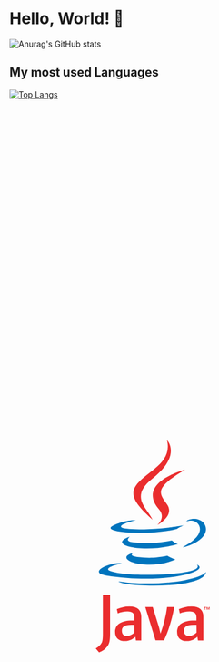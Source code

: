 # Hello, World! 👋

![Anurag's GitHub stats](https://github-readme-stats.vercel.app/api?username=TheConsoleLog&count_private=true&theme=cobalt&show_icons=true)
<!--
themes: toykionight, dark, cobalt, synthwave
-->
## My most used Languages
[![Top Langs](https://github-readme-stats.vercel.app/api/top-langs/?username=TheConsoleLog&langs_count=8&theme=cobalt&count_private=true)](https://github.com/anuraghazra/github-readme-stats)

<?xml version="1.0" encoding="utf-8"?>
<!-- Generator: Adobe Illustrator 19.0.0, SVG Export Plug-In . SVG Version: 6.00 Build 0)  -->
<svg version="1.1" id="Layer_1" xmlns="http://www.w3.org/2000/svg" xmlns:xlink="http://www.w3.org/1999/xlink" x="0px" y="0px"
	 viewBox="0 0 500 500" style="enable-background:new 0 0 500 500;" xml:space="preserve">
<style type="text/css">
	.st0{fill:#1F72B5;}
	.st1{fill:#51A3DC;}
	.st2{fill:#EBEBEB;}
	.st3{fill:#CECECE;}
</style>
<g id="XMLID_1_">
	<polygon id="XMLID_11_" class="st0" points="145.7,401.1 122.5,140.7 377.5,140.7 354.3,401 249.8,430 	"/>
	<polygon id="XMLID_10_" class="st1" points="250,407.9 334.4,384.5 354.3,162 250,162 	"/>
	<polygon id="XMLID_35_" class="st2" points="167.1,222.1 164,192 336,192 334,226.9 261.3,259 331,259 323.5,358 253.2,376.9 
		180.3,359.2 175.8,309 208,309 209.8,335.5 252,343.4 291,331.4 292.8,289 173,289 170.8,257.5 250,222.8 	"/>
	<g id="XMLID_2_">
		<polygon id="XMLID_39_" class="st3" points="170.8,257.5 173,289 250,289 250,222.8 		"/>
		<polygon id="XMLID_40_" class="st3" points="209.8,335.5 208,309 175.8,309 180.3,359.2 250,376.1 250,343 		"/>
		<polygon id="XMLID_41_" class="st3" points="164,192 167.1,222.1 250,222.8 250,192 		"/>
	</g>
	<g id="XMLID_36_">
		<polygon id="XMLID_34_" points="274,82 274,70 226,70 226,98 259,98 259,107 225,107 225,118 273,118 273,89 239,89 239,82 		"/>
		<polygon id="XMLID_38_" points="187,98.3 187,107 221,107 221,118 173,118 173,89.3 173,70 220,70 220,82 187,82 		"/>
		<polygon id="XMLID_37_" points="327,82 327,70 279,70 279,98 312,98 312,107 278,107 278,118 326,118 326,89 292,89 292,82 		"/>
	</g>
</g>
</svg>
<?xml version="1.0" encoding="utf-8"?>
<!-- Generator: Adobe Illustrator 19.0.0, SVG Export Plug-In . SVG Version: 6.00 Build 0)  -->
<svg version="1.1" id="Layer_1" xmlns="http://www.w3.org/2000/svg" xmlns:xlink="http://www.w3.org/1999/xlink" x="0px" y="0px"
	 viewBox="0 0 500 500" style="enable-background:new 0 0 500 500;" xml:space="preserve">
<style type="text/css">
	.st0{fill:#0074BD;}
	.st1{fill:#EA2D2E;}
</style>
<g id="XMLID_1_">
	<path id="XMLID_16_" class="st0" d="M216.3,261.3c0,0-9.7,5.6,6.9,7.5c20.1,2.3,30.4,2,52.5-2.2c0,0,5.8,3.7,14,6.8
		C240,294.7,177.3,272.2,216.3,261.3L216.3,261.3z"/>
	<path id="XMLID_15_" class="st0" d="M210.2,233.5c0,0-10.9,8.1,5.7,9.8c21.5,2.2,38.4,2.4,67.8-3.3c0,0,4.1,4.1,10.4,6.4
		C234.2,263.9,167.3,247.7,210.2,233.5L210.2,233.5z"/>
	<path id="XMLID_14_" class="st1" d="M261.4,186.3c12.2,14.1-3.2,26.8-3.2,26.8s31.1-16,16.8-36.1c-13.3-18.7-23.6-28,31.8-60.1
		C306.8,116.8,219.9,138.5,261.4,186.3L261.4,186.3z"/>
	<path id="XMLID_13_" class="st0" d="M327.1,281.8c0,0,7.2,5.9-7.9,10.5c-28.7,8.7-119.4,11.3-144.5,0.3c-9-3.9,7.9-9.4,13.3-10.6
		c5.6-1.2,8.7-1,8.7-1c-10.1-7.1-65.1,13.9-27.9,20C270,317.5,353.4,293.7,327.1,281.8L327.1,281.8z"/>
	<path id="XMLID_12_" class="st0" d="M221,204.7c0,0-46.1,11-16.3,14.9c12.6,1.7,37.6,1.3,61-0.7c19.1-1.6,38.3-5,38.3-5
		s-6.7,2.9-11.6,6.2c-46.8,12.3-137.3,6.6-111.3-6C203.1,203.5,221,204.7,221,204.7L221,204.7z"/>
	<path id="XMLID_11_" class="st0" d="M303.7,250.9c47.6-24.7,25.6-48.5,10.2-45.3c-3.8,0.8-5.4,1.5-5.4,1.5s1.4-2.2,4.1-3.1
		c30.4-10.7,53.8,31.5-9.8,48.2C302.8,252.2,303.5,251.5,303.7,250.9L303.7,250.9z"/>
	<path id="XMLID_10_" class="st1" d="M275,65c0,0,26.4,26.4-25,66.9c-41.2,32.5-9.4,51.1,0,72.3c-24.1-21.7-41.7-40.8-29.9-58.6
		C237.5,119.6,285.6,106.9,275,65L275,65z"/>
	<path id="XMLID_9_" class="st0" d="M225.6,318c45.7,2.9,115.9-1.6,117.6-23.3c0,0-3.2,8.2-37.8,14.7c-39,7.3-87.1,6.5-115.7,1.8
		C189.8,311.2,195.6,316.1,225.6,318L225.6,318z"/>
	<path class="st1" d="M341.1,356.8h-1.4V356h3.7v0.8h-1.4v3.9h-1L341.1,356.8L341.1,356.8L341.1,356.8z M348.6,357L348.6,357
		l-1.4,3.7h-0.6l-1.4-3.7h0v3.7h-0.9V356h1.3l1.3,3.3l1.3-3.3h1.3v4.7h-0.9L348.6,357L348.6,357z"/>
	<path class="st1" d="M218.2,400.6c-4.3,3.7-8.9,5.8-13,5.8c-5.8,0-9-3.5-9-9.1c0-6.1,3.4-10.5,16.9-10.5h5V400.6L218.2,400.6
		L218.2,400.6z M230.1,414v-41.5c0-10.6-6.1-17.6-20.6-17.6c-8.5,0-16,2.1-22.1,4.8l1.7,7.4c4.8-1.8,11-3.4,17-3.4
		c8.4,0,12,3.4,12,10.4v5.3H214c-20.4,0-29.6,7.9-29.6,19.8c0,10.3,6.1,16.1,17.5,16.1c7.3,0,12.8-3,18-7.5l0.9,6.3H230.1L230.1,414
		z"/>
	<path id="XMLID_4_" class="st1" d="M269.8,414h-14.8l-17.9-58.1h13l11.1,35.7l2.5,10.7c5.6-15.5,9.6-31.3,11.5-46.4h12.6
		C284.3,375.1,278.3,396.1,269.8,414L269.8,414z"/>
	<path class="st1" d="M326.7,400.6c-4.3,3.7-8.9,5.8-13,5.8c-5.8,0-9-3.5-9-9.1c0-6.1,3.4-10.5,16.9-10.5h5L326.7,400.6L326.7,400.6
		L326.7,400.6z M338.6,414v-41.5c0-10.6-6.1-17.6-20.7-17.6c-8.5,0-16,2.1-22.1,4.8l1.7,7.4c4.8-1.8,11-3.4,17-3.4
		c8.4,0,12,3.4,12,10.4v5.3h-4.2c-20.4,0-29.6,7.9-29.6,19.8c0,10.3,6.1,16.1,17.5,16.1c7.4,0,12.8-3,18-7.5l0.9,6.3H338.6
		L338.6,414z"/>
	<path id="XMLID_2_" class="st1" d="M171.3,423.9c-3.4,5-8.9,8.9-14.9,11.1l-5.9-6.9c4.6-2.3,8.5-6.1,10.3-9.6
		c1.6-3.1,2.2-7.2,2.2-16.8v-66.3h12.6v65.4C175.7,413.6,174.7,418.8,171.3,423.9L171.3,423.9z"/>
</g>
</svg>
